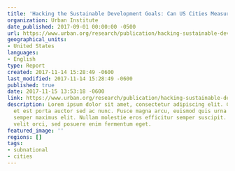```yaml
---
title: 'Hacking the Sustainable Development Goals: Can US Cities Measure Up?'
organization: Urban Institute
date_published: 2017-09-01 00:00:00 -0500
url: https://www.urban.org/research/publication/hacking-sustainable-development-goals/view/full_report
geographical_units:
- United States
languages:
- English
type: Report
created: 2017-11-14 15:28:49 -0600
last_modified: 2017-11-14 15:28:49 -0600
published: true
date: 2017-11-15 13:53:18 -0600
link: https://www.urban.org/research/publication/hacking-sustainable-development-goals/view/full_report
description: Lorem ipsum dolor sit amet, consectetur adipiscing elit. Cras in nibh
  et est porta auctor sed ac nunc. Fusce magna arcu, euismod quis urna elementum,
  semper maximus elit. Nullam molestie eros efficitur semper suscipit. Curabitur eleifend
  velit orci, sed posuere enim fermentum eget.
featured_image: ''
regions: []
tags:
- subnational
- cities
---
```


